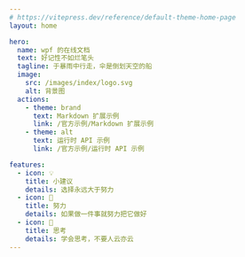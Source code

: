 ```yaml
---
# https://vitepress.dev/reference/default-theme-home-page
layout: home

hero:
  name: wpf 的在线文档
  text: 好记性不如烂笔头
  tagline: 于暴雨中行走，伞是倒划天空的船
  image:
    src: /images/index/logo.svg
    alt: 背景图
  actions:
    - theme: brand
      text: Markdown 扩展示例
      link: /官方示例/Markdown 扩展示例
    - theme: alt
      text: 运行时 API 示例
      link: /官方示例/运行时 API 示例

features:
  - icon: 💡
    title: 小建议
    details: 选择永远大于努力
  - icon: 🧗
    title: 努力
    details: 如果做一件事就努力把它做好
  - icon: 🤔
    title: 思考
    details: 学会思考，不要人云亦云
---
```


<confetti></confetti>
